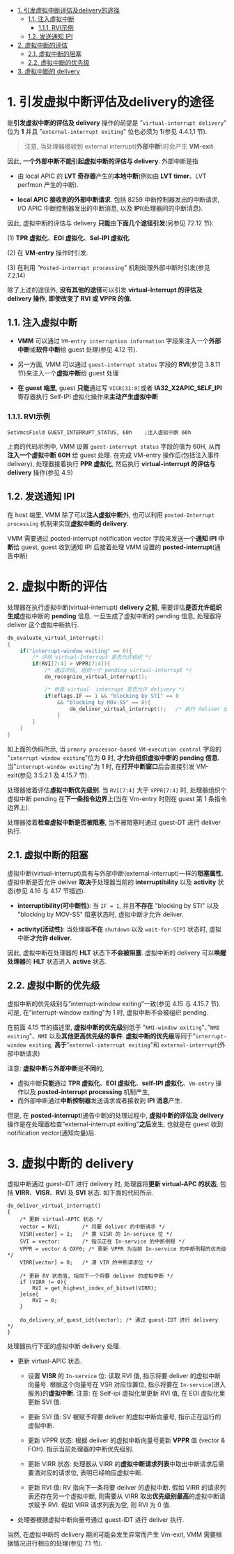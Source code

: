
<!-- @import "[TOC]" {cmd="toc" depthFrom=1 depthTo=6 orderedList=false} -->

<!-- code_chunk_output -->

- [1. 引发虚拟中断评估及delivery的途径](#1-引发虚拟中断评估及delivery的途径)
  - [1.1. 注入虚拟中断](#11-注入虚拟中断)
    - [1.1.1. RVI示例](#111-rvi示例)
  - [1.2. 发送通知 IPI](#12-发送通知-ipi)
- [2. 虚拟中断的评估](#2-虚拟中断的评估)
  - [2.1. 虚拟中断的阻塞](#21-虚拟中断的阻塞)
  - [2.2. 虚拟中断的优先级](#22-虚拟中断的优先级)
- [3. 虚拟中断的 delivery](#3-虚拟中断的-delivery)

<!-- /code_chunk_output -->

# 1. 引发虚拟中断评估及delivery的途径

能**引发虚拟中断的评估及 delivery** 操作的前提是 ”`virtual-interrupt delivery`" 位为 **1** 并且 ”`external-interrupt exiting`" 位也必须为 **1**(参见 4.4.1,1 节). 

>注意, 当处理器接收到 external interrupt(**外部中断**)时会产生 **VM-exit**.

因此, **一个外部中断不能引起虚拟中断的评估与 delivery**. 外部中断是指

* 由 local APIC 的 **LVT 奇存器**产生的**本地中断**(例如由 **LVT timer**、LVT perfmon 产生的中断). 

* **local APIC 接收到的外部中断请求**. 包括 8259 中断控制器发出的中断请求, I/O APIC 中断控制器发出的中断消息, 以及 **IPI**(处理器间的中断消息). 

因此, 虚拟中断的评估与 delivery **只能**由**下面几个途径引发**(另参见 72.12 节):

(1) **TPR 虚拟化**、**EOI 虚拟化**、**Sel-IPI 虚拟化**. 

(2) 在 **VM-entry** 操作时引发. 

(3) 在利用 ”`Posted-interrupt processing`" 机制处理外部中断时引发(参见 7.2.14)

除了上述的途径外, **没有其他的途径**可以引发 **virtual-Interrupt 的评估及 delivery 操作**, **即使改变了 RVI 或 VPPR 的值**. 

## 1.1. 注入虚拟中断

* **VMM** 可以通过 `VM-entry interruption information` 字段来注入一个**外部中断**或**软件中断**给 guest 处理(参见 4.12 节). 

* 另一方面, VMM 可以通过 `guest-interrupt status` 字段的 **RVI**(参见 3.8.11 节)来注入一个**虚拟中断**给 guest 处理

* **在 guest 端里**, guest **只能**通过写 `VICR[31:0]`或者 **IA32_X2APIC_SELF_IPI** 寄存器执行 Self-IPI 虚拟化操作来**主动产生虚拟中断**

### 1.1.1. RVI示例

```
SetVmcsField GUEST_INTERRUPT_STATUS, 60h    ;注入虚拟中断 60h 
```

上面的代码示例中, VMM 设置 `guest-interrupt status` 字段的值为 60H, 从而**注入一个虚拟中断** **60H** 给 guest 处理. 在完成 VM-entry 操作后(包括注入事件 delivery), 处理器接着执行 **PPR 虚拟化**, 然后执行 **virtual-interrupt 的评估与 delivery** 操作(参见 4.9)

## 1.2. 发送通知 IPI

在 host 端里, VMM 除了可以**注人虚拟中断**外, 也可以利用 `posted-Interrupt processing` 机制来实现**虚拟中断的 delivery**. 

VMM 需要通过 posted-interrupt notification vector 字段来发送一个**通知 IPI 中断**给 guest, guest 收到通知 IPI 后接着处理 VMM 设置的 **posted-interrupt**(通告中断)

# 2. 虚拟中断的评估

处理器在执行虚拟中断(virtual-interrupt) **delivery 之前**, 需要评估**是否允许组织生成**虚拟中断的 **pending** 信息. 一旦生成了虚拟中断的 pending 信息, 处理器将 deliver 这个虚拟中断执行. 

```cpp
do_evaluate_virtual_interrupt()
{
    if("interrupt-window exiting" == 0){
        /* 评估 virtual-Interrupt 是否允许组织 */
        if(RVI[7:4] > VPPR[7:4]){
            /* 通过评估, 组织一个 pending virtual-interrupt */
            do_recognize_virtual_interrupt();

            /* 检查 virtual- interrupt 是否允许 delivery */
            if(eflags.IF == 1 && "blocking by STI" == 0
                && "blocking by MOV-SS" == 0){
                    do_deliver_virtual_interrupt();   /* 执行 deliver 虚拟中断 */
                }
        }
    }
}
```

如上面的伪码所示, 当 `prmary processor-based VM-execution control` 字段的 "`interrupt-window exiting`"位为 **0** 时, **才允许组织虚拟中断的 pending 信息**. 当”`interrupt-window exiting`"为 1 时, 在**打开中断窗口**后会直接引发 VM-exit(参见 3.5.2.1 及 4.15.7 节). 

处理器接着评估**虛拟中断优先级别**. 当 `RVI[7:4]` 大于 `VPPR[7:4]` 时, 处理器组织个虚拟中断 pending 在**下一条指令边界**上(当在 Vm-entry 时则在 guest 第 1 条指令边界上). 

处理器接着**检查虚拟中断是否被阻塞**, 当不被阻塞时通过 guest-DT 进行 deliver 执行.

## 2.1. 虚拟中断的阻塞

虚拟中断(virtual-interrupt)具有与外部中断(external-interrupt)一样的**阻塞属性**. 虚拟中断是否允许 deliver **取决**于处理器当前的 **interruptibility** 以及 **activity** 状态(参见 4.16 与 4.17 节描述). 

* **interruptibility(可中断性)**: 当 `IF = 1`, 并且**不存在** "blocking by STI" 以及 "blocking by MOV-SS" 阻塞状态时, 虚拟中断才允许 deliver. 

* **activity(活动性)**: 当处理器**不在** `shutdown` 以及 `wait-for-SIPI` 状态时, 虚拟中断**才允许 deliver**.

因此, 虚拟中断在处理器的 **HLT** 状态下**不会被阻塞**. 虚拟中断的 delivery 可以**唤醒处理器**的 **HLT** 状态进入 **active** 状态. 

## 2.2. 虚拟中断的优先级

虚拟中断的优先级别与”interrupt-window exiting”一致(参见 4.15 与 4.15.7 节). 可是, 在”interrupt-window exiting"为 1 时, 虚拟中断不会被组织 pending. 

在前面 4.15 节的描述里, **虚拟中断的优先级**别低于 "`NMI-window exiting`"、”`NMI exiting`"、`NMI` 以及**其他更高优先级的事件**. **虚拟中断的优先级**等同于”`interrupt-window exiting`, **高于**”`external-interrupt exiting`"和 `external-interrupt`(外部中断请求)

注意: **虚拟中断**与**外部中断**是**不同**的, 
* 虚拟中断**只能**通过 **TPR 虚拟化**、**EOI 虚拟化**、**self-IPI 虚拟化**、`Vm-entry` 操作以及 **posted-interrupt processing** 机制产生, 
* 而外部中断通过**中断控制器**发送请求或者接收到 **IPI 消息**产生. 

但是, 在 **posted-interrupt**(通告中断)的处理过程中, **虚拟中断的评估及 delivery** 操作是在处理器检查”external-interrupt exiting"**之后**发生, 也就是在 guest 收到 notification vector(通知向量)后. 

# 3. 虚拟中断的 delivery

虚拟中断通过 guest-IDT 进行 delivery 时, 处理器将**更新 virtual-APC 的状态**, 包括 **VIRR**、**VISR**、**RVI** 及 **SVI** 状态. 如下面的代码所示. 

```
do_deliver_virtual_interrupt()
{
    /* 更新 virtual-APTC 状态 */
    vector = RVI;       /* 将要 deliver 的中断请求 */
    VISR[vector] = 1;   /* 置 VISR 的 In-serivce 位 */
    SVI = vector:       /* 指示正在 In-service 的中断例程 */
    VPPR = vector & OXF0; /* 更新 VPPR 为当前 In-service 的中断例程的优先级 */
    VIRR[vector] = 0;   /* 清 VIR 的中断请求位 */

    /* 更新 RV 状态值, 指向下一个将要 deliver 的虚拟中断 */
    if (VIRR != 0){
        RVI = get_highest_index_of_bitset(VIRR);
    }else{
        RVI = 0;
    }

    do_delivery_of_quest_idt(vector); /* 通过 guest-IDT 进行 delivery */
}
```

处理器执行下面的虚拟中断 delivery 处理. 

* 更新 virtual-APIC 状态. 

    * 设置 **VISR** 的 `In-service` 位: 读取 RVI 值, 指示将要 deliver 的虚拟中断向量号. 根据这个向量号在 VSR 对应位置位, 指示将要在 `In-service`(进入服务)的**虚拟中断**. 注意: 在 Self-ipi 虚拟化里更新 RVI 值, 在 EOI 虚拟化里更新 SVI 值. 

    * 更新 SVI 值: SV 被赋予将要 deliver 的虚拟中断向量号, 指示正在运行的虚拟中断. 

    * 更新 VPPR 状态: 根据 deliver 的虚拟中断向量号更新 **VPPR** 值 (vector & FOH). 指示当前处理器的中断优先级别. 

    * 更新 VIRR 状态: 处理器从 VIRR 的**虚拟中断请求列表**中取出中断请求后需要清对应的请求位, 表明已经响应虚拟中断. 

    * 更新 RVI 值: RV 指向下一条将要 deliver 的虚拟中断. 假如 VIRR 的请求列表还存在另一个虚拟中断, 则需要从 VIRR 取出**优先级别最高**的虚拟中断请求赋予 RVI. 假如 VIRR 请求列表为空, 则 RVI 为 0 值. 

* 处理器根据虚拟中断向量号通过 guest-IDT 进行 deliver 执行. 

当然, 在虚拟中断的 delivery 期间可能会发生异常而产生 Vm-exit, VMM 需要根据情况进行相应的处理(参见 7.1 节). 